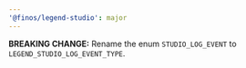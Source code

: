 ```yaml
---
'@finos/legend-studio': major
---
```


**BREAKING CHANGE:** Rename the enum `STUDIO_LOG_EVENT` to `LEGEND_STUDIO_LOG_EVENT_TYPE`.
